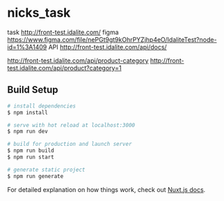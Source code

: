 # nicks_task
task     http://front-test.idalite.com/
figma    https://www.figma.com/file/nePGt9gt9kOhrPYZjhp4eO/IdaliteTest?node-id=1%3A1409
API      http://front-test.idalite.com/api/docs/

http://front-test.idalite.com/api/product-category
http://front-test.idalite.com/api/product?category=1

## Build Setup

```bash
# install dependencies
$ npm install

# serve with hot reload at localhost:3000
$ npm run dev

# build for production and launch server
$ npm run build
$ npm run start

# generate static project
$ npm run generate
```

For detailed explanation on how things work, check out [Nuxt.js docs](https://nuxtjs.org).
